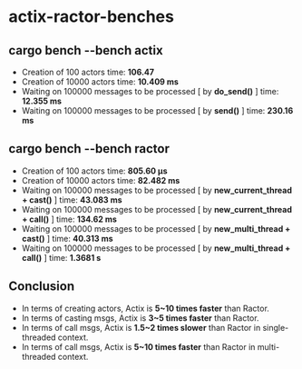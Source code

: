 # actix-ractor-benches

## cargo bench --bench actix

- Creation of 100 actors time: **106.47**
- Creation of 10000 actors time: **10.409 ms**
- Waiting on 100000 messages to be processed [ by **do_send()** ] time: **12.355 ms**
- Waiting on 100000 messages to be processed [ by **send()** ] time: **230.16 ms**

## cargo bench --bench ractor

- Creation of 100 actors time: **805.60 µs**
- Creation of 10000 actors time: **82.482 ms**
- Waiting on 100000 messages to be processed [ by **new_current_thread + cast()** ] time: **43.083 ms**
- Waiting on 100000 messages to be processed [ by **new_current_thread + call()** ] time: **134.62 ms**
- Waiting on 100000 messages to be processed [ by **new_multi_thread + cast()** ] time: **40.313 ms**
- Waiting on 100000 messages to be processed [ by **new_multi_thread + call()** ] time: **1.3681 s**

## Conclusion

- In terms of creating actors, Actix is **5~10 times faster** than Ractor.
- In terms of casting msgs, Actix is **3~5 times faster** than Ractor.
- In terms of call msgs, Actix is **1.5~2 times slower** than Ractor in single-threaded context.
- In terms of call msgs, Actix is **5~10 times faster** than Ractor in multi-threaded context.
